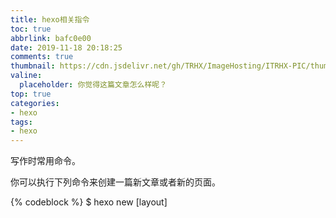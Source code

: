 ```yaml
---
title: hexo相关指令
toc: true
abbrlink: bafc0e00
date: 2019-11-18 20:18:25
comments: true
thumbnail: https://cdn.jsdelivr.net/gh/TRHX/ImageHosting/ITRHX-PIC/thumbnail/img.png
valine:
  placeholder: 你觉得这篇文章怎么样呢？
top: true
categories: 
- hexo
tags:
- hexo
---
```

写作时常用命令。
<!-- more -->
你可以执行下列命令来创建一篇新文章或者新的页面。

{% codeblock %}
$ hexo new [layout] <title>
{% endcodeblock %}

您可以在命令中指定文章的布局（layout），默认为 `post`，
可以通过修改`_config.yml`中的`default_layout`参数来指定默认布局。

## 布局（Layout）
Hexo 有三种默认布局：`post`、`page`和`draft`。在创建者三种不同类型的文件时，它们将会被保存到不同的路径；而您自定义的其他布局和`post`相同，都将储存到`source/_posts`文件夹。

| 布局 | 路径 |
|:--|:--|
| post | source/_posts |
| page | source |
| draft | source/_drafts |

{% blockquote %}
### 不要处理我的文章
如果你不想你的文章被处理，你可以将 Front-Matter 中的`layout:`设为`false`。
{% endblockquote %}
## 文件名称
Hexo 默认以标题做为文件名称，但您可编辑`new_post_name`参数来改变默认的文件名称，举例来说，设为`:year-:month-:day-:title.md`可让您更方便的通过日期来管理文章。

| 变量 | 描述 |
|:--|:--|
| :title | 标题（小写，空格将会被替换为短杠） |
| :year | 建立的年份，比如， 2015 |
| :month | 建立的月份（有前导零），比如， 04 |
| :i_month | 建立的月份（无前导零），比如， 4 |
| :day | 建立的日期（有前导零），比如， 07 |
| :i_day | 建立的日期（无前导零），比如， 7 |

## 草稿
刚刚提到了 Hexo 的一种特殊布局：`draft`，这种布局在建立时会被保存到`source/_drafts`文件夹，您可通过`publish`命令将草稿移动到`source/_posts`文件夹，该命令的使用方式与`new`十分类似，您也可在命令中指定`layout`来指定布局。

{% codeblock %}
$ hexo publish [layout] <title>
{% endcodeblock %}
草稿默认不会显示在页面中，您可在执行时加上`--draft`参数，或是把`render_drafts`参数设为`true`来预览草稿。
## 模版（Scaffold）
在新建文章时，Hexo 会根据`scaffolds`文件夹内相对应的文件来建立文件，例如：
{% codeblock %}
$ hexo new photo "My Gallery"
{% endcodeblock %}
在执行这行指令时，Hexo 会尝试在`scaffolds`文件夹中寻找`photo.md`，并根据其内容建立文章，以下是您可以在模版中使用的变量：

| 变量 |	描述 |
|:--|:--|
| layout | 布局 |
| title | 标题 |
| date | 文件建立日期 |

## 标签插件（Tag Plugins）
标签插件和 Front-matter 中的标签不同，它们是用于在文章中快速插入特定内容的插件。
### 引用块
在文章中插入引言，可包含作者、来源和标题。
**别号：**quote

```
{% blockquote [author[, source]] [link] [source_link_title] %}
content 
{% endblockquote %}
```
#### 样例
**‌没有提供参数，则只输出普通的 blockquote**
```
{% blockquote %}
Lorem ipsum dolor sit amet, consectetur adipiscing elit. Pellentesque hendrerit lacus ut purus iaculis feugiat. Sed nec tempor elit, quis aliquam neque. Curabitur sed diam eget dolor fermentum semper at eu lorem.
{% endblockquote %}
```
{% blockquote %}
Lorem ipsum dolor sit amet, consectetur adipiscing elit. Pellentesque hendrerit lacus ut purus iaculis feugiat. Sed nec tempor elit, quis aliquam neque. Curabitur sed diam eget dolor fermentum semper at eu lorem.
{% endblockquote %}
**‌引用书上的句子**
```
{% blockquote David Levithan, Wide Awake %}
Do not just seek happiness for yourself. Seek happiness for all. Through kindness. Through mercy.
{% endblockquote %}
```
{% blockquote David Levithan, Wide Awake %}
Do not just seek happiness for yourself. Seek happiness for all. Through kindness. Through mercy.
{% endblockquote %}
**引用 Twitter**
```
{% blockquote @DevDocs https://twitter.com/devdocs/status/356095192085962752 %}
NEW: DevDocs now comes with syntax highlighting. http://devdocs.io
{% endblockquote %}
```
{% blockquote @DevDocs https://twitter.com/devdocs/status/356095192085962752 %}
NEW: DevDocs now comes with syntax highlighting. http://devdocs.io
{% endblockquote %}
**引用网络上的文章**
```
{% blockquote Seth Godin http://sethgodin.typepad.com/seths_blog/2009/07/welcome-to-island-marketing.html Welcome to Island Marketing %}
Every interaction is both precious and an opportunity to delight.
{% endblockquote %}
```
{% blockquote Seth Godin http://sethgodin.typepad.com/seths_blog/2009/07/welcome-to-island-marketing.html Welcome to Island Marketing %}
Every interaction is both precious and an opportunity to delight.
{% endblockquote %}
### 代码块
在文章中插入代码。
**别名：**code
```
{% codeblock [title] [lang:language] [url] [link text] %}
code snippet
{% endcodeblock %}
```
#### 样例
**普通的代码块**
```
{% codeblock %}
alert('Hello World!');
{% endcodeblock %}
```
{% codeblock %}
alert('Hello World!');
{% endcodeblock %}
**指定语言**
```
{% codeblock lang:objc %}
[rectangle setX: 10 y: 10 width: 20 height: 20];
{% endcodeblock %}
```
{% codeblock lang:objc %}
[rectangle setX: 10 y: 10 width: 20 height: 20];
{% endcodeblock %}
**附加说明**
```
{% codeblock Array.map %}
array.map(callback[, thisArg])
{% endcodeblock %}
```
{% codeblock Array.map %}
array.map(callback[, thisArg])
{% endcodeblock %}
**附加说明和网址**
```
{% codeblock _.compact http://underscorejs.org/#compact Underscore.js %}
_.compact([0, 1, false, 2, '', 3]);
=> [1, 2, 3]
{% endcodeblock %}
```
{% codeblock _.compact http://underscorejs.org/#compact Underscore.js %}
_.compact([0, 1, false, 2, '', 3]);
=> [1, 2, 3]
{% endcodeblock %}
### 反引号代码块
另一种形式的代码块，不同的是它使用三个反引号来包裹。

\``` [language] [title] [url] [link text] code snippet ```
### Pull Quote
在文章中插入 Pull quote。
```
{% pullquote [class] %}
content
{% endpullquote %}
```
### jsFiddle
在文章中嵌入 jsFiddle。
```
{% jsfiddle shorttag [tabs] [skin] [width] [height] %}
```
### Gist
在文章中嵌入 Gist。
```
{% gist gist_id [filename] %}
```
### iframe
在文章中插入 iframe。
```
{% iframe url [width] [height] %}
```
### Image
在文章中插入指定大小的图片。
```
{% img [class names] /path/to/image [width] [height] "title text 'alt text'" %}
```
#### Fancybox图片预览
将需要放大预览的图片用`<fancybox></fancybox>`包含起来。
无预览图片
![](bafc0e00/Fancybox_example.png)
有预览图片
<fancybox>![](bafc0e00/Fancybox_example.png)</fancybox>
### Include Code
插入 `source/downloads/code`文件夹内的代码文件。`source/downloads/code`不是固定的，取决于你在配置文件中`code_dir`的配置。
```
{% include_code [title] [lang:language] [from:line] [to:line] path/to/file %}
```
#### 样例
**嵌入 test.js 文件全文**
```
{% include_code lang:javascript test.js %}
```
**只嵌入第 3 行**
```
{% include_code lang:javascript from:3 to:3 test.js %}
```
**嵌入第 5 行至第 8 行**
```
{% include_code lang:javascript from:5 to:8 test.js %}
```
**嵌入第 5 行至文件结束**
```
{% include_code lang:javascript from:5 test.js %}
```
**嵌入第 1 行至第 8 行**
```
{% include_code lang:javascript to:8 test.js %}
```
### Youtube
在文章中插入 Youtube 视频。
```
{% youtube video_id %}
```
### Vimeo
在文章中插入 Vimeo 视频。
```
{% vimeo video_id %}
```
### 引用文章
引用其他文章的链接。
```
{% post_path filename %}
{% post_link filename [title] [escape] %}
```
在使用此标签时可以忽略文章文件所在的路径或者文章的永久链接信息、如语言、日期。
例如，在文章中使用<code>&#123%post_link how-to-bake-a-cake %&#125</code>时，只需有一个名为`how-to-bake-a-cake.md`的文章文件即可。即使这个文件位于站点文件夹的`source/posts/2015-02-my-family-holiday`目录下、或者文章的永久链接是 2018/en/how-to-bake-a-cake，都没有影响。
默认链接文字是文章的标题，你也可以自定义要显示的文本。此时不应该使用 Markdown 语法 []()。
默认对文章的标题和自定义标题里的特殊字符进行转义。可以使用escape选项，禁止对特殊字符进行转义。
**链接使用文章的标题**
<code>&#123% post_link hexo-3-8-released %&#125</code>
[Hexo 3.8.0 Released](https://hexo.io/news/2018/10/19/hexo-3-8-released/ "Hexo 3.8.0 Released")
**链接使用自定义文字**
<code>&#123% post_link hexo-3-8-released '通往文章的链接' %&#125</code>
[通往文章的链接](https://hexo.io/news/2018/10/19/hexo-3-8-released/ "通往文章的链接")
**对标题的特殊字符进行转义**
```
{% post_link hexo-4-released 'How to use <b> tag in title' %}
```
**禁止对标题的特殊字符进行转义**
```
{% post_link hexo-4-released '<b>bold</b> custom title' false %}
```
[**bold** custom title](https://hexo.io/news/2019/10/14/hexo-4-released/ "<b>bold</b> custom title")
[](#引用资源 "引用资源")引用资源[](#引用资源)
引用文章的资源。
```
{% asset_path filename %}
{% asset_img filename [title] %}
{% asset_link filename [title] [escape] %}
```
[](#Raw "Raw")Raw[](#Raw)
如果您想在文章中插入 Swig 标签，可以尝试使用 Raw 标签，以免发生解析异常。
```
{% raw %}
content
{% endraw %}
```
[](#文章摘要和截断 "文章摘要和截断")文章摘要和截断[](#文章摘要和截断)
在文章中使用 `<!-- more -->`，那么 `<!-- more -->` 之前的文字将会被视为摘要。首页中将只出现这部分文字，同时这部分文字也会出现在正文之中。
例如：
```
Lorem ipsum dolor sit amet, consectetur adipiscing elit, sed do eiusmod tempor incididunt ut labore et dolore magna aliqua.
<!-- more -->
Ut enim ad minim veniam, quis nostrud exercitation ullamco laboris nisi ut aliquip ex ea commodo consequat. Duis aute irure dolor in reprehenderit in voluptate velit esse cillum dolore eu fugiat nulla pariatur. Excepteur sint occaecat cupidatat non proident, sunt in culpa qui officia deserunt mollit anim id est laborum.
```
首页中将只会出现
```
Lorem ipsum dolor sit amet, consectetur adipiscing elit, sed do eiusmod tempor incididunt ut labore et dolore magna aliqua.
```
正文中则会出现
```
Lorem ipsum dolor sit amet, consectetur adipiscing elit, sed do eiusmod tempor incididunt ut labore et dolore magna aliqua.

Ut enim ad minim veniam, quis nostrud exercitation ullamco laboris nisi ut aliquip ex ea commodo consequat. Duis aute irure dolor in reprehenderit in voluptate velit esse cillum dolore eu fugiat nulla pariatur. Excepteur sint occaecat cupidatat non proident, sunt in culpa qui officia deserunt mollit anim id est laborum.
```

注意，摘要可能会被 Front Matter 中的 `excerpt` 覆盖。
